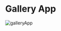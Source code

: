 # Gallery App 
![galleryApp](https://user-images.githubusercontent.com/71243209/188283873-e757b72f-9f4d-45fa-98be-f7f814cfea26.png)
